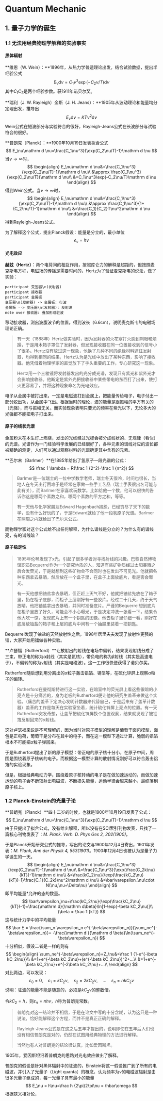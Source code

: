 # Quantum Mechanic

## 1. 量子力学的诞生

### 1.1 无法用经典物理学解释的实验事实

#### 黑体辐射

**维恩（W. Wein）：**1896年，从热力学普适理论出发，结合试验数据，提出半经验公式
$$
E_\nu\mathrm d \nu=C_1\nu^3\exp(-C_2\nu/T)\mathrm d \nu
$$
其中$C_1C_2$是两个经验参数。获1911年诺贝尔奖。

**瑞利（J. W. Rayleigh）金斯（J. H. Jeans）：**1905年从波动理论和能量均分定理出发，推导出
$$
E_\nu\mathrm d \nu=KT\nu^2\mathrm d \nu
$$
Wein公式在短波部分与实验符合的很好，Rayleigh-Jeans公式在长波部分与试验符合的很好。

**普朗克（Planck）：**1900年10月19日发表拟合公式
$$
E_\nu\mathrm d \nu=\frac{C_1\nu^3}{\exp(C_2\nu/T)-1}\mathrm d \nu
$$
当$\nu\rightarrow\infty$时，
$$
\begin{align}
E_\nu\mathrm d \nu&=\frac{C_1\nu^3}{\exp(C_2\nu/T)-1}\mathrm d \nu\\
&\approx \frac{C_1\nu^3}{\exp(C_2\nu/T)}\mathrm d \nu\\
&=C_1\nu^3\exp(-C_2\nu/T)\mathrm d \nu
\end{align}
$$
得到Wein公式。当$\nu\rightarrow\infty$时，
$$
\begin{align}
E_\nu\mathrm d \nu&=\frac{C_1\nu^3}{\exp(C_2\nu/T)-1}\mathrm d \nu\\
&\approx \frac{C_1\nu^3}{1+(C_2\nu/T)-1}\mathrm d \nu\\
&=\frac{C_1}{C_2}T\nu^2\mathrm d \nu
\end{align}
$$
得到Rayleigh-Jeans公式。

为了解释这个公式，提出Planck假设：能量是分立的，最小单位
$$
\epsilon_\nu=h\nu
$$

#### 光电效应

**赫兹（Hertz）**：两个电荷间的相互作用，按照库仑力的解释是超距的，但按照麦克斯韦方程，电磁场的传播是需要时间的，Hertz为了验证麦克斯韦的说法，做了实验：

```sequence
participant 变压器\n(发射器)
participant 接收器
participant 金属板
变压器\n(发射器) -> 金属板: 行波
金属板 --> 变压器\n(发射器): 反射波
note over 接收器: 叠加形成驻波
```

移动接收器，测出波腹波节的位置，得到波长（6.6cm），说明麦克斯韦的电磁场理论正确。

> 有一天（1888年）Hertz做实验时，因为发射器的火花塞打火感到刺眼和烦躁，于是用木箱子罩住了发射器，但发现接收器在同一位置接收到的信号小了很多。Hertz没有放过这一现象，他换了几种不同的绝缘材料遮住发射器，均得到相同的结果，Hertz认为是光线中放出了某种东西，影响了接收器。他凭借着物理学家的直觉放下了手头重要的工作，专心研究这一现象。
>
> Hertz用一个三棱镜将发射器发出的光分成光谱，发现只有紫光和紫外光才会影响接收器。他断定是紫外光把接收器中某些带电的东西打了出来，使打火更容易了，并将这种现象命名为光电效应。

电子从金属中被打出来，一定是电磁波打到金属上，把能量传给电子，电子付出一部分脱出功，从金属中飞出。根据当时的理论，波的能量是跟振幅的平方有关的（光强），而与振幅无关。而实验现象表明只要光的频率在紫光以下，无论多大的光强都不能把电子打出来。

#### 原子的线状光谱

金属粉末在本生灯上燃烧，发出的光线经过光栅会被分成线状的、无规律（看似）的光谱。光谱作为一门经验科学发展的已经很好了，各种元素的谱线对应的波长都被精确的测定，人们可以通过观察材料的光谱确定其中含有的元素。

**巴尔末（Barlmer）**在1885年给出了氢原子一段光谱的公式：
$$
\frac 1 \lambda = R(\frac 1 {2^2}-\frac 1 {n^2})
$$

> Barlmer是一位瑞士的一位中学数学老师，瑞士冬天很冷，时间也很长，当地人在冬天出行困难于是经常在家做一些手工艺品（瑞士手表很出名可能与此有关），而Barlmer在家喜欢玩数学。比如给他一个数，他可以很快的告诉你这是哪两个素数之和，哪两个素数的平方之和，等等。
>
> 有一天他与化学家朋友Edward Hagenbach抱怨，已经穷尽了天下的数学，没有什么好玩的了，于是Edward就给了他一段氢原子光谱。Barlmer在两周之内就给出了巴尔末公式。

而物理学家对这个公式给不出任何解释，为什么谱线是分立的？为什么有的谱线亮，有的谱线暗？

#### 原子稳定性

>  1895年伦琴发现了x光，引起了很多学者对寻找射线的兴趣。巴黎自然博物馆职员Bequerrel作为一个研究地质的人，知道有些矿物质经过太阳暴晒之后会发荧光，于是就想到这些矿物会不会同时也在发出不可见光。他就把各种东西拿去暴晒，然后放在一个盒子里，在盒子上面放底片，看是否会曝光。
>
> 有一天他想把铀盐拿去暴晒，但正赶上天气不好，他就把铀盐先放在了箱子里，扔在柜子底部，而柜子上层刚好有一些胶片。经过二十几天，终于天气放晴，他把铀盐拿出去暴晒，并同时准备底片。严谨的Bequerrel想到底片在柜子里放了好久，可能会不小心曝光，于是决定冲洗一张看一下，结果令他大吃一惊，发现底片上有一个钥匙的图像。他去柜子里仔细一看，刚好在底层放铀盐的箱子和上层的底片中间有一个抽屉里装着一把钥匙。

Bequerrel发现了铀盐的天然放射性之后，1898年居里夫夫发现了放射性更强的镭，大家开始用镭做各种实验。

**卢瑟福（Rutherford）**让放射出的射线在电场中偏转，结果发现射线分成了三束，带正电的称为$\alpha$射线（其实是氦核），带负电的称为$\beta$射线（其实是高速电子），不偏转的称为$\gamma$射线（其实是电磁波）。这一工作很快便获得了诺贝尔奖。

Rutherford随后想到用分离出的$\alpha$粒子轰击铝箔、锡箔等，在硫化锌屏上观察$\alpha$粒子的偏转。

> Rutherford在曼彻斯特进行这一实验，在暗室中的荧光屏上看这些很暗的小亮点是十分痛苦的，身为老板的Rutherford便让他的研究生盖革来做这个实验。（痛苦的盖革下定决心发明计数器来代替自己，于是后来有了盖革计数器）盖革的工作是每天在实验室坐着，统计硫化锌屏上亮点的位置。有一天Rutherford突发奇想，让盖革把硫化锌屏换个位置观察，结果就发现了被铝箔反射回来的$\alpha$射线。

这对卢瑟福来说是不可理解的，因为当时对原子模型的理解是葡萄干面包模型，面包是正电荷，葡萄干是分布在其中的电子，而在这一模型下通过计算，脆弱的铝箔根本不可能把$\alpha$粒子弹回来。

于是Rutherford提出了新的原子模型：带正电的原子核十分小，在原子中间，周围是围绕着原子核转的电子。而根据这一模型计算的散射情况刚好可以符合轰击铝箔的实验现象。

但是，根据经典电动力学，围绕着原子核转动的电子是在做加速运动的，而做加速运动的电子会不断辐射出电磁波，不断损失能量，运动半径会越来越小，最终落到原子核上。

### 1.2 Planck-Einstein的光量子论

**普朗克（Planck）**四十二岁的时候，也就是1900年10月19日发表了公式：
$$
E_\nu\mathrm d \nu=\frac{C_1\nu^3}{\exp(C_2\nu/T)-1}\mathrm d \nu
$$
由于只提出了拟合公式，没有给出解释，所以没有在SCI索引刊物发表，只找了一篇核心刊物发表了：*M. Plank. Verh. D. Phys Ges 2, 202(1900)*。

于是Planck开始研究公式的推导，写出的论文与1900年12月4日寄出，1901年发表：*M. Plank, Ann der Physik 4, 553(1901)*。1900年12月4日也被认为是量子力学诞生的一天。
$$
\begin{align}
E_\nu\mathrm d \nu&=\frac{C_1\nu^3}{\exp(C_2\nu/T)-1}\mathrm d \nu\\
&=\frac{C_1\nu^3}{\exp(\frac{C_2k\nu}{kT})-1}\mathrm d \nu\\
&=\frac{kC_2\nu}{\exp(\frac{kC_2\nu}{kT})-1}\frac{C_1}{C_2k}\nu^2\mathrm d \nu\\
&=\bar\varepsilon_\nu\cdot N(\nu,\nu+\Delta\nu)
\end{align}
$$
即平均能量*允许的态的数量。
$$
\bar\varepsilon_\nu=\frac{kC_2\nu}{\exp(\frac{kC_2\nu}{kT})-1}=\frac{\mathrm d}{\mathrm d\beta}\ln[1-\exp(-\beta kC_2\nu)]\\
(\beta = \frac 1 {kT})
$$
这与统计力学中的平均能量
$$
\bar E = \frac{\sum_n \varepsilon_n e^{-\beta\varepsilon_n}}{\sum_ne^{-\beta\varepsilon_n}}= -\frac{\mathrm d }{\mathrm d \beta}\ln(\sum_ne^{-\beta\varepsilon_n})
$$
十分相似，假设二者是一样的则有
$$
\begin{align}
\sum_ne^{-\beta\varepsilon_n}=Z_\nu&=\frac 1 {1-e^{-\beta kC_2\nu}}\\
&=1+e^{-\beta kC_2\nu}+(e^{-\beta kC_2\nu})^2+...\\
&=1+e^{-\beta kC_2\nu}+e^{-2\beta kC_2\nu}+...\\
\end{align}
$$
对比两边，可以发现：
$$
\varepsilon_0 = 0,\quad\varepsilon_1 = kC_2\nu,\quad\varepsilon_2 = 2kC_2\nu,\quad...\quad\varepsilon_n = nkC_2\nu
$$
说明：驻波的能量不能是随意的，必须是$kC_2\nu$的整数倍。

令$kC_2=h$，则$\varepsilon_n=nh\nu$，$h$称为普朗克常数。

> 普朗克对这一结论并不相信，于是在论文中写的十分含糊，认为这只是一种说法，恰好能解释这个方程，而并不是真正正确的解释。
>
> Rayleigh-Jeans公式是在这之后五年才提出的，说明即使在五年后人们也没有相信普朗克是对的，仍然在试图用经典物理的方法进行解释。
>
> 当然也有人对普朗克的结论很认真，比如爱因斯坦。

1905年，爱因斯坦沿着普朗克的思路对光电效应做出了解释。

普朗克的假设是针对黑体辐射中的驻波的，Einstein将这一假设推广到了所有的电磁波，并引入了光量子（Light quanta）的概念，认为频率为$\nu$的电磁波辐射是由很多光量子组成的，每一光量子具有最小的能量
$$
E_\nu = h\nu=\frac h {2\pi}2\pi\nu = \hbar\omega
$$
根据狭义相对论，
